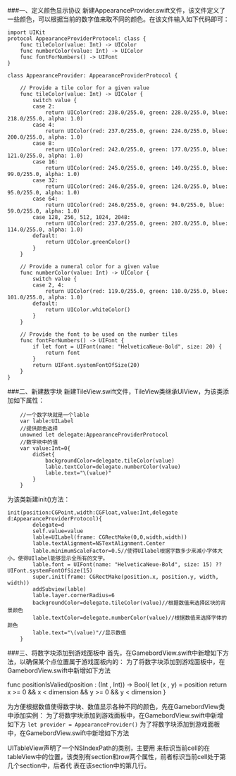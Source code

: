 ###一、定义颜色显示协议
新建AppearanceProvider.swift文件，该文件定义了一些颜色，可以根据当前的数字值来取不同的颜色。在该文件输入如下代码即可：


```
import UIKit
protocol AppearanceProviderProtocol: class {
    func tileColor(value: Int) -> UIColor
    func numberColor(value: Int) -> UIColor
    func fontForNumbers() -> UIFont
}

class AppearanceProvider: AppearanceProviderProtocol {
    
    // Provide a tile color for a given value
    func tileColor(value: Int) -> UIColor {
        switch value {
        case 2:
            return UIColor(red: 238.0/255.0, green: 228.0/255.0, blue: 218.0/255.0, alpha: 1.0)
        case 4:
            return UIColor(red: 237.0/255.0, green: 224.0/255.0, blue: 200.0/255.0, alpha: 1.0)
        case 8:
            return UIColor(red: 242.0/255.0, green: 177.0/255.0, blue: 121.0/255.0, alpha: 1.0)
        case 16:
            return UIColor(red: 245.0/255.0, green: 149.0/255.0, blue: 99.0/255.0, alpha: 1.0)
        case 32:
            return UIColor(red: 246.0/255.0, green: 124.0/255.0, blue: 95.0/255.0, alpha: 1.0)
        case 64:
            return UIColor(red: 246.0/255.0, green: 94.0/255.0, blue: 59.0/255.0, alpha: 1.0)
        case 128, 256, 512, 1024, 2048:
            return UIColor(red: 237.0/255.0, green: 207.0/255.0, blue: 114.0/255.0, alpha: 1.0)
        default:
            return UIColor.greenColor()
        }
    }
    
    // Provide a numeral color for a given value
    func numberColor(value: Int) -> UIColor {
        switch value {
        case 2, 4:
            return UIColor(red: 119.0/255.0, green: 110.0/255.0, blue: 101.0/255.0, alpha: 1.0)
        default:
            return UIColor.whiteColor()
        }
    }
    
    // Provide the font to be used on the number tiles
    func fontForNumbers() -> UIFont {
        if let font = UIFont(name: "HelveticaNeue-Bold", size: 20) {
            return font
        }
        return UIFont.systemFontOfSize(20)
    }
}
```
###二、新建数字块
新建TileView.swift文件，TileView类继承UIView，为该类添加如下属性：


```
    //一个数字块就是一个lable
    var lable:UILabel
    //提供颜色选择
    unowned let delegate:AppearanceProviderProtocol
    //数字块中的值
    var value:Int=0{
        didSet{
            backgroundColor=delegate.tileColor(value)
            lable.textColor=delegate.numberColor(value)
            lable.text="\(value)"
        }
    }
```
为该类新建init()方法：


```
init(position:CGPoint,width:CGFloat,value:Int,delegate d:AppearanceProviderProtocol){
        delegate=d
        self.value=value
        lable=UILabel(frame: CGRectMake(0,0,width,width))
        lable.textAlignment=NSTextAlignment.Center
        lable.minimumScaleFactor=0.5//使得UIlabel根据字数多少来减小字体大小，使得UIlabel能够显示全所有的文字。
        lable.font = UIFont(name: "HelveticaNeue-Bold", size: 15) ?? UIFont.systemFontOfSize(15)
        super.init(frame: CGRectMake(position.x, position.y, width, width))
        addSubview(lable)
        lable.layer.cornerRadius=6
        backgroundColor=delegate.tileColor(value)//根据数值来选择区块的背景颜色
        lable.textColor=delegate.numberColor(value)//根据数值来选择字体的颜色
        lable.text="\(value)"//显示数值
    }
```
###三、将数字块添加到游戏面板中
首先，在GamebordView.swift中新增如下方法，以确保某个点位置属于游戏面板内的：
为了将数字块添加到游戏面板中，在GamebordView.swift中新增如下方法


func positionIsValied(position : (Int , Int)) -> Bool{
    let (x , y) = position
    return x >= 0 && x < dimension && y >= 0 && y < dimension
}



为方便根据数值使得数字块、数值显示各种不同的颜色，先在GamebordView类中添加实例：
为了将数字块添加到游戏面板中，在GamebordView.swift中新增如下方
 `let provider = AppearanceProvider()`
为了将数字块添加到游戏面板中，在GamebordView.swift中新增如下方法



UITableView声明了一个NSIndexPath的类别，主要用 来标识当前cell的在tableView中的位置，该类别有section和row两个属性，前者标识当前cell处于第几个section中，后者代 表在该section中的第几行。
































